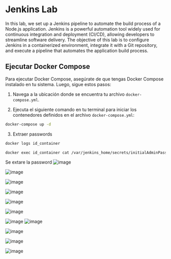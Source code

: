 # Jenkins Lab

In this lab, we set up a Jenkins pipeline to automate the build process of a Node.js application. Jenkins is a powerful automation tool widely used for continuous integration and deployment (CI/CD), allowing developers to streamline software delivery. The objective of this lab is to configure Jenkins in a containerized environment, integrate it with a Git repository, and execute a pipeline that automates the application build process.

## Ejecutar Docker Compose

Para ejecutar Docker Compose, asegúrate de que tengas Docker Compose instalado en tu sistema. Luego, sigue estos pasos:

1. Navega a la ubicación donde se encuentra tu archivo `docker-compose.yml`.

2. Ejecuta el siguiente comando en tu terminal para iniciar los contenedores definidos en el archivo `docker-compose.yml`:

```bash
docker-compose up -d
```

3. Extraer passwords

```bash
docker logs id_container
```

```bash
docker exec id_container cat /var/jenkins_home/secrets/initialAdminPassword
```

Se extare la password 
![image](https://github.com/user-attachments/assets/462193fc-7fe7-434c-ab43-11720bded6a8)


![image](https://github.com/user-attachments/assets/2f8740ce-a323-4046-be1a-abc5fd482349)

![image](https://github.com/user-attachments/assets/43030017-b84a-4194-bd50-13259d668b4a)

![image](https://github.com/user-attachments/assets/dbe60c77-242f-4efb-accc-ae87bc0c3580)

![image](https://github.com/user-attachments/assets/210acca9-6e9e-4a31-a3ba-cc857877d01e)

![image](https://github.com/user-attachments/assets/99443038-6abd-452d-acee-ddabcba3aaed)

![image](https://github.com/user-attachments/assets/43ab3b6e-584f-4d4a-ac29-0793ff1e4627)
![image](https://github.com/user-attachments/assets/969ae8e1-6154-4f32-b16f-c498621cff77)

![image](https://github.com/user-attachments/assets/dfd0783b-488c-4de8-8f15-f26a3658df0f)

![image](https://github.com/user-attachments/assets/388e2b7d-7f4a-4ff1-984b-0ee719322f4a)

![image](https://github.com/user-attachments/assets/f3395558-6359-4886-86c1-89263e67e8d4)








